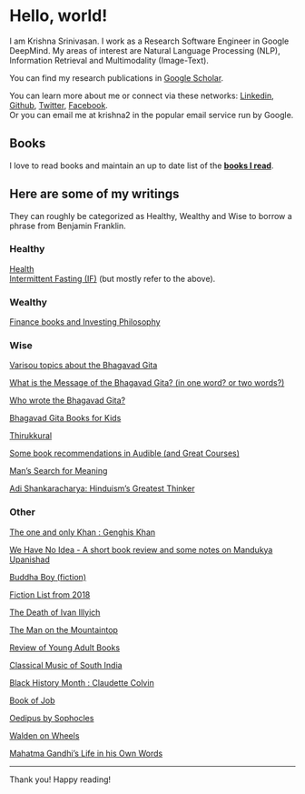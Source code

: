 <h1>Hello, world!</h1>
<!-- testing from github pages -->
I am Krishna Srinivasan. I work as a Research Software Engineer in Google DeepMind. My areas of interest are Natural Language Processing (NLP), Information Retrieval and Multimodality (Image-Text). 

<!--
I have previously worked at Apple, IBM, blekko (acquired by IBM), Yahoo, IronPort (acquired by Cisco) and Excite@Home. I did my Masters in Information Systems Management at Carnegie Mellon University (Pittsburgh, PA), my Bachelors in Electronics and Instrumentation Engineering at SASTRA (in Thanjavur and back then it was called Shanmugha College of Engineering, Bharathidasan University) and I attended Vikaasa Matriculation Higher Secondary School in the beautiful temple city of Madurai, Tamil Nadu.
-->

You can find my research publications in <a href="https://scholar.google.com/citations?user=aYn5qFUAAAAJ&hl=en">Google Scholar</a>.

You can learn more about me or connect via these networks: <a href="https://linkedin.com/in/krishna2">Linkedin</a>, <a href="https://github.com/krishna2">Github</a>, <a href="https://twitter.com/krishna2">Twitter</a>, <a href="https://www.facebook.com/Krishna2/">Facebook</a>. 
<br/>
Or you can email me at krishna2 in the popular email service run by Google.

<h2>Books</h2>

I love to read books and maintain an up to date list of the <b><a href="/books">books I read</a></b>.


<h2>Here are some of my writings</h2>

They can roughly be categorized as Healthy, Wealthy and Wise to borrow a phrase from Benjamin Franklin.

<h3>Healthy</h3>

<a href="https://krishna2.com/health">Health</a>
<br />
<a href="https://krishna2.com/if">Intermittent Fasting (IF)</a> (but mostly refer to the above).
<br />

<h3>Wealthy</h3>

<a href="https://krishna2.com/fin">Finance books and Investing Philosophy</a>
<br />


<h3>Wise</h3>

<a href="https://krishna2.com/bg/">Varisou topics about the Bhagavad Gita</a>
<br />

<a href="https://krishna2.com/bg/bg-message">What is the Message of the Bhagavad Gita? (in one word? or two words?)</a>
<br />

<a href="https://krishna2.com/bg/author">Who wrote the Bhagavad Gita?</a>
<br />

<a href="https://krishna2.com/bg/books-for-kids">Bhagavad Gita Books for Kids</a>
<br />

<a href="https://krishna2.com/thirukkural">Thirukkural</a>
<br />

<a href="https://krishna2.com/books-audible-reco">Some book recommendations in Audible (and Great Courses)</a>
<br />

<a href="http://krishna2.com/2019-books-mans-search-for-meaning-viktor-frankl">Man’s Search for Meaning</a>
<br />

<a href="http://krishna2.com/2019-books-shankaracharya">Adi Shankaracharya: Hinduism’s Greatest Thinker</a>
<br />


<h3>Other</h3>

<a href="https://krishna2.com/khan">The one and only Khan : Genghis Khan</a>
<br />

<a href="https://krishna2.com/2021-we-have-no-idea">We Have No Idea - A short book review and some notes on Mandukya Upanishad</a>
<br />

<a href="https://krishna2.com/2021-buddha-boy">Buddha Boy (fiction)</a>
<br />

<a href="http://krishna2.com/2018-books-fiction">Fiction List from 2018</a>
<br />

<a href="http://krishna2.com/2019-books-3-tolstoy-ivan-illyich">The Death of Ivan Illyich</a>
<br />

<a href="http://krishna2.com/2019-books-4-the-man-on-the-mountaintop">The Man on the Mountaintop</a>
<br />

<a href="http://krishna2.com/2019-books-Jan-young-adult">Review of Young Adult Books</a>
<br />

<a href="http://krishna2.com/2019-books-classical-music-of-south-india">Classical Music of South India</a>
<br />

<a href="http://krishna2.com/2019-books-claudette-colvin">Black History Month : Claudette Colvin</a>
<br />

<a href="http://krishna2.com/2019-books-job">Book of Job</a>
<br />

<a href="http://krishna2.com/2019-books-oedipus-sophocles">Oedipus by Sophocles</a>
<br />

<a href="http://krishna2.com/2019-books-walden-on-wheels">Walden on Wheels</a>
<br />

<a href="http://krishna2.com/2019-mahatma-gandhi">Mahatma Gandhi’s Life in his Own Words</a>
<br />

<hr />
Thank you! Happy reading!
